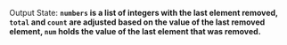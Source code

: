 Output State: **`numbers` is a list of integers with the last element removed, `total` and `count` are adjusted based on the value of the last removed element, `num` holds the value of the last element that was removed.**